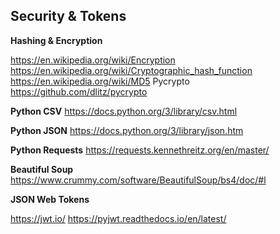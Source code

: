 ## Security & Tokens

**Hashing & Encryption**  

https://en.wikipedia.org/wiki/Encryption
https://en.wikipedia.org/wiki/Cryptographic_hash_function
https://en.wikipedia.org/wiki/MD5
Pycrypto https://github.com/dlitz/pycrypto

**Python CSV**
https://docs.python.org/3/library/csv.html

**Python JSON**
https://docs.python.org/3/library/json.htm

**Python Requests**
https://requests.kennethreitz.org/en/master/

**Beautiful Soup**
https://www.crummy.com/software/BeautifulSoup/bs4/doc/#l

**JSON Web Tokens**

https://jwt.io/
https://pyjwt.readthedocs.io/en/latest/